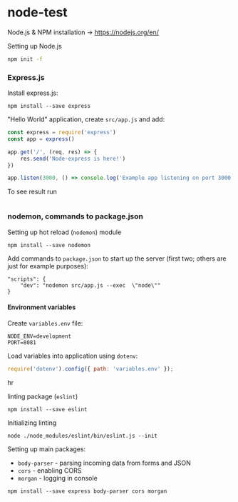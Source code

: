 # node-test

Node.js & NPM installation -> https://nodejs.org/en/


Setting up Node.js
```bash
npm init -f
```

### Express.js
Install express.js:
```
npm install --save express
```
"Hello World" application, create `src/app.js` and add:
```javascript
const express = require('express')
const app = express()

app.get('/', (req, res) => {
    res.send('Node-express is here!')
})

app.listen(3000, () => console.log('Example app listening on port 3000!'))
```
To see result run
```
```
### nodemon, commands to package.json
Setting up hot reload (`nodemon`) module
```
npm install --save nodemon
```
Add commands to `package.json` to start up the server (first two; others are just for example purposes):
```
"scripts": {
    "dev": "nodemon src/app.js --exec  \"node\""
}
```

#### Environment variables

Create `variables.env` file:
```
NODE_ENV=development
PORT=8081
```

Load variables into application using `dotenv`:
```javascript
require('dotenv').config({ path: 'variables.env' });
```

hr

linting package (`eslint`)
```
npm install --save eslint
```
Initializing linting
```
node ./node_modules/eslint/bin/eslint.js --init
```


Setting up main packages:
* `body-parser` - parsing incoming data from forms and JSON
* `cors` - enabling CORS
* `morgan` - logging in console
```
npm install --save express body-parser cors morgan
```






